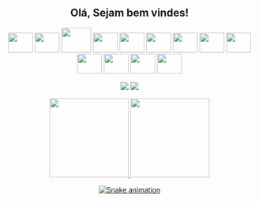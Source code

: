  <div align="center"><h2>Olá, Sejam bem vindes!</h2></div>
 <div style="display: inline_block" align="center"> 
  <img height="40" width="50" src="https://cdn.jsdelivr.net/gh/devicons/devicon/icons/git/git-original.svg" />
  <img height="40" width="50" src="https://cdn.jsdelivr.net/gh/devicons/devicon/icons/spring/spring-original.svg" />
  <img height="50" width="60" src="https://cdn.jsdelivr.net/gh/devicons/devicon/icons/java/java-original.svg" />
  <img height="40" width="50" src="https://cdn.jsdelivr.net/gh/devicons/devicon/icons/mysql/mysql-original.svg" />
  <img height="40" width="50" src="https://cdn.jsdelivr.net/gh/devicons/devicon/icons/html5/html5-original.svg" />
  <img height="40" width="50" src="https://cdn.jsdelivr.net/gh/devicons/devicon/icons/css3/css3-original.svg" />
  <img height="40" width="50" src="https://cdn.jsdelivr.net/gh/devicons/devicon/icons/javascript/javascript-original.svg"/>
  <img height="40" width="50" src="https://cdn.jsdelivr.net/gh/devicons/devicon/icons/bootstrap/bootstrap-original.svg" />
  <img height="40" width="50" src="https://cdn.jsdelivr.net/gh/devicons/devicon/icons/vscode/vscode-original.svg" />
  <img height="40" width="50" src="https://cdn.jsdelivr.net/gh/devicons/devicon/icons/angularjs/angularjs-original.svg" />
  <img height="40" width="50" src="https://cdn.jsdelivr.net/gh/devicons/devicon/icons/nodejs/nodejs-original.svg" />
  <img height="40" width="50" src="https://cdn.jsdelivr.net/gh/devicons/devicon/icons/canva/canva-original.svg" />
  <img height="40" width="50" src="https://cdn.jsdelivr.net/gh/devicons/devicon/icons/wordpress/wordpress-plain.svg" />

  <a href = "mailto:priscila.davanse@gmail.com"><img src="https://img.shields.io/badge/-Gmail-%23333?style=for-the-badge&logo=gmail&logoColor=white" target="_blank"></a>
  <a href="https://www.linkedin.com/in/prisciladavanse/" target="_blank"><img src="https://img.shields.io/badge/-LinkedIn-%230077B5?style=for-the-badge&logo=linkedin&logoColor=white" target="_blank"></a> 
  <div style="display: inline_block">
  <a href="https://github.com/davansep">
  <img height="160m" src="https://github-readme-stats.vercel.app/api?username=davansep&show_icons=true&theme=midnight-purple&include_all_commits=true&count_private=true"/>
  <img height="160m" src="https://github-readme-stats.vercel.app/api/top-langs/?username=davansep&layout=compact&langs_count=16&theme=midnight-purple"/>
  
  ![Snake animation](https://github.com/davansep/davansep/blob/output/github-contribution-grid-snake.svg)
 
</div>
